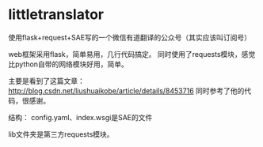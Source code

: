 # littletranslator
使用flask+request+SAE写的一个微信有道翻译的公众号（其实应该叫订阅号）

web框架采用flask，简单易用，几行代码搞定。
同时使用了requests模块，感觉比python自带的网络模块好用，简单。

主要是看到了这篇文章：http://blog.csdn.net/liushuaikobe/article/details/8453716
同时参考了他的代码，很感谢。

结构：
config.yaml、index.wsgi是SAE的文件

lib文件夹是第三方requests模块。